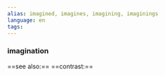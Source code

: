 ```yaml
---
alias: imagined, imagines, imagining, imaginings
language: en
tags: 
---
```

### imagination
==see also:== 
==contrast:== 